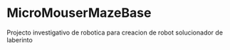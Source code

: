 # MicroMouserMazeBase
Projecto investigativo de robotica para creacion de robot solucionador de laberinto 
